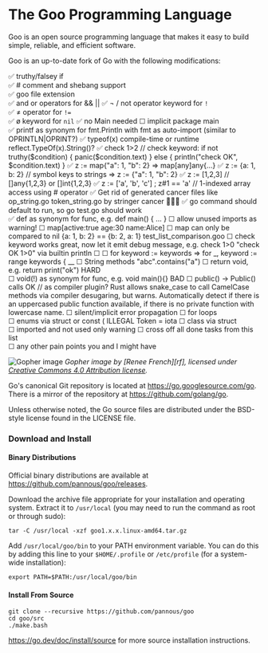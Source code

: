 # The Goo Programming Language

Goo is an open source programming language that makes it easy to build simple, reliable, and efficient software.

Goo is an up-to-date fork of Go with the following modifications:
<!--
just like most ugliness in the world appears when you add a five to json(5) 
so does adding a little o to Go[o] make everything a little more beautiful
-->
✅ truthy/falsey if  
✅ # comment and shebang support  
✅ goo file extension  
✅ and or operators for && ||
✅ ¬ / not operator keyword for `!`  
✅ ≠ operator for `!=`  
✅ ø keyword for `nil`
✅ no Main needed ☐  implicit package main  
✅ printf as synonym for fmt.Println  with fmt as auto-import (similar to OPRINTLN|OPRINT?)
✅ typeof(x)  compile-time or runtime reflect.TypeOf(x).String()?
✅ check 1>2 // check keyword: if not truthy($condition) { panic($condition.text) } else { println("check OK", $condition.text) }
✅ z := map{"a": 1, "b": 2}  => map[any]any{…}
✅ z := {a: 1, b: 2}  // symbol keys to strings => z := {"a": 1, "b": 2}
✅ z := [1,2,3]  // []any{1,2,3} or []int{1,2,3}
✅ z := ['a', 'b', 'c'] ; z#1 == 'a'  // 1-indexed array access using # operator
✅ Get rid of generated cancer files like op_string.go  token_string.go by stringer cancer 🤮🦀🤮
✅ go command should default to run, so go test.go should work  
✅ def as synonym for func, e.g. def main() { ... }
☐ allow unused imports as warning!
☐ map[active:true age:30 name:Alice] 
☐ map can only be compared to nil {a: 1, b: 2} == {b: 2, a: 1}
test_list_comparison.goo
☐ check keyword works great, now let it emit debug message, e.g.  check 1>0  "check OK 1>0" via builtin println
☐ 
☐ for keyword := keywords  => for _, keyword := range keywords { __
☐ String methods "abc".contains("a")
☐ return void, e.g. return print("ok") HARD  
☐ void(!) as synonym for func, e.g. void main(){} BAD
☐ public() -> Public() calls OK // as compiler plugin?
    Rust allows snake_case to call CamelCase methods via compiler desugaring, but warns.
    Automatically detect if there is an uppercased public function available, if there is no private function with lowercase name.
☐ silent/implicit error propagation
☐ for loops    
☐ enums via struct or const ( ILLEGAL Token = iota
☐ class via struct  
☐ imported and not used only warning 
☐ cross off all done tasks from this list  
☐ any other pain points you and I might have   


![Gopher image](https://golang.org/doc/gopher/fiveyears.jpg)
*Gopher image by [Renee French][rf], licensed under [Creative Commons 4.0 Attribution license][cc4-by].*

Go's canonical Git repository is located at https://go.googlesource.com/go.
There is a mirror of the repository at https://github.com/golang/go.

Unless otherwise noted, the Go source files are distributed under the
BSD-style license found in the LICENSE file.

### Download and Install

#### Binary Distributions

Official binary distributions are available at https://github.com/pannous/goo/releases.

Download the archive file appropriate for your installation and operating system. Extract it to `/usr/local` (you may need to run the command as root or through sudo):

```
tar -C /usr/local -xzf goo1.x.x.linux-amd64.tar.gz
```

Add `/usr/local/goo/bin` to your PATH environment variable. You can do this by adding this line to your `$HOME/.profile` or `/etc/profile` (for a system-wide installation):

```
export PATH=$PATH:/usr/local/goo/bin
```

#### Install From Source

```
git clone --recursive https://github.com/pannous/goo
cd goo/src
./make.bash
```

https://go.dev/doc/install/source for more source installation instructions.

[cc4-by]: https://creativecommons.org/licenses/by/4.0/
